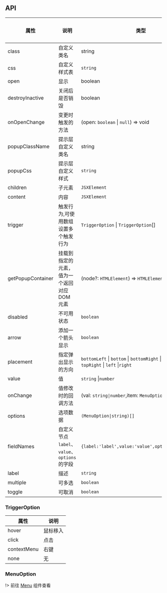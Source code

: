 ## API

| 属性              | 说明                                          | 类型                                                                                              | 默认值 | 版本  |
| ----------------- | --------------------------------------------- | ------------------------------------------------------------------------------------------------- | ------ | ----- |
| class             | 自定义类名                                    | string                                                                                            | -      | 1.6.0 |
| css               | 自定义样式表                                  | `string`                                                                                          | -      | 1.6.0 |
| open              | 显示                                          | boolean                                                                                           | -      | 1.6.0 |
| destroyInactive   | 关闭后是否销毁                                | boolean                                                                                           | -      | 1.6.0 |
| onOpenChange      | 变更时触发的方法                              | (open: `boolean` \| `null`) => void                                                               | -      | 1.6.0 |
| popupClassName    | 提示层自定义类名                              | string                                                                                            | -      | 1.6.0 |
| popupCss          | 提示层自定义样式                              | `string`                                                                                          | -      | 1.6.0 |
| children          | 子元素                                        | `JSXElement`                                                                                      | -      | 1.6.0 |
| content           | 内容                                          | `JSXElement`                                                                                      | -      | 1.6.0 |
| trigger           | 触发行为,可使用数组设置多个触发行为           | `TriggerOption` \| `TriggerOption`[]                                                              | -      | 1.6.0 |
| getPopupContainer | 挂载到指定的元素，值为一个返回对应 DOM 元素   | (node?: `HTMLElement`) => `HTMLElement`                                                           | -      | 1.6.0 |
| disabled          | 不可用状态                                    | `boolean`                                                                                         | -      | 1.6.0 |
| arrow             | 添加一个箭头显示                              | `boolean`                                                                                         | -      | 1.6.0 |
| placement         | 指定弹出显示的方向                            | `bottomLeft` \| `bottom` \| `bottomRight` \| `topLeft` \| `top` \| `topRight` \| `left` \|`right` | -      | 1.6.0 |
| value             | 值                                            | `string` \|`number`                                                                               | -      | 1.6.0 |
| onChange          | 值修改时的回调方法                            | (val: `string\|number`,item: `MenuOption`) => void                                              | -      | 1.6.0 |
| options           | 选项数据                                      | `(MenuOption\|string)[]`                                                                        | `[]`   | 1.6.0 |
| fieldNames        | 自定义节点 `label`、`value`、`options` 的字段 | `{label:'label',value:'value',options:'options'}`                                                 | -      | 1.6.0 |
| label             | 描述                                          | `string`                                                                                          | -      | 1.6.0 |
| multiple          | 可多选                                        | `boolean`                                                                                         | -      | 1.7.1 |
| toggle            | 可取消                                        | `boolean`                                                                                         | -      | 1.7.1 |

### TriggerOption

| 属性        | 说明     |
| ----------- | -------- |
| hover       | 鼠标移入 |
| click       | 点击     |
| contextMenu | 右键     |
| none        | 无       |

### MenuOption

!> 前往 [Menu](/neko-ui/menu) 组件查看
